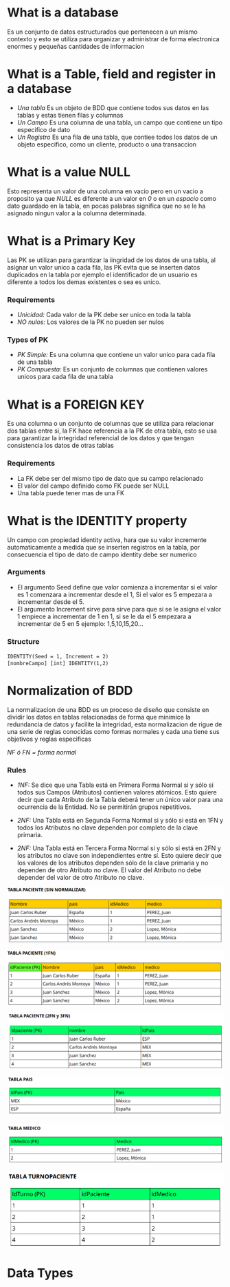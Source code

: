 # What is a database 
 Es un conjunto de datos estructurados que pertenecen a un mismo contexto y esto se utiliza para 
 organizar y administrar de forma electronica enormes y pequeñas cantidades de informacion

# What is a Table, field and register in a database

 - *Una tabla* Es un objeto de BDD que contiene todos sus datos en las tablas y estas tienen filas y columnas
 - *Un Campo* Es una columna de una tabla, un campo que contiene un tipo especifico de dato
 - *Un Registro* Es una fila de una tabla, que contiee todos los datos de un objeto especifico, como un cliente, producto o una transaccion

# What is a value NULL
 Esto representa un valor de una columna en vacio pero en un vacio a proposito ya que *NULL* es diferente a un valor en *0* o en un *espacio* como dato guardado en la tabla, en pocas palabras significa que no se le ha asignado ningun valor a la columna determinada.

# What is a Primary Key
 Las PK se utilizan para garantizar la iingridad de los datos de una tabla, al asignar un valor unico a cada fila, las PK evita que se inserten datos duplicados en la tabla por ejemplo el identificador de un usuario es diferente a todos los demas existentes o sea es unico.
 
 ### Requirements
 - *Unicidad:* Cada valor de la PK debe ser unico en toda la tabla
 - *NO nulos:* Los valores de la PK no pueden ser nulos
 
 ### Types of PK
 - *PK Simple:* Es una columna que contiene un valor unico para cada fila de una tabla
 - *PK Compuesta:* Es un conjunto de columnas que contienen valores unicos para cada fila de una tabla

# What is a FOREIGN KEY
 Es una columna o un conjunto de columnas que se utiliza para relacionar dos tablas entre si, la FK hace referencia a la PK de otra tabla, esto se usa para garantizar la integridad referencial de los datos y que tengan consistencia los datos de otras tablas

 ### Requirements
 - La FK debe ser del mismo tipo de dato que su campo relacionado
 - El valor del campo definido como FK puede ser NULL
 - Una tabla puede tener mas de una FK

# What is the IDENTITY property
 Un campo con propiedad identity activa, hara que su valor incremente automaticamente a medida que se inserten registros en la tabla, por consecuencia el tipo de dato de campo identity debe ser numerico

 ### Arguments
 - El argumento Seed define que valor comienza a incrementar si el valor es 1 comenzara a incrementar desde el 1, Si el valor es 5 empezara a incrementar desde el 5.
 - El argumento Increment sirve para sirve para que si se le asigna el valor 1 empiece a incrementar de 1 en 1, si se le da el 5 empezara a incrementar de 5 en 5 ejemplo: 1,5,10,15,20...

 ### Structure
 ```
 IDENTITY(Seed = 1, Increment = 2)
 [nombreCampo] [int] IDENTITY(1,2)
 ```

# Normalization of BDD
 La normalizacion de una BDD es un proceso de diseño que consiste en dividir los datos en tablas relacionadas de forma que minimice la redundancia de datos y facilite la integridad, esta normalizacion de rigue de una serie de reglas conocidas como formas normales y cada una tiene sus objetivos y reglas especificas

  *NF ó FN = forma normal*
 ### Rules
 - *1NF:* Se dice que una Tabla está en Primera Forma Normal si y sólo si todos sus Campos (Atributos) contienen valores atómicos. Esto quiere decir que cada Atributo de la Tabla deberá tener un único valor para una ocurrencia de la Entidad. No se permitirán grupos repetitivos.

 - *2NF:* Una Tabla está en Segunda Forma Normal si y sólo si está en 1FN y todos los Atributos no clave dependen por completo de la clave primaria.

 - *2NF:* Una Tabla está en Tercera Forma Normal si y sólo si está en 2FN y los atributos no clave son independientes entre sí. Esto quiere decir que los valores de los atributos dependen sólo de la clave primaria y no dependen de otro Atributo no clave. El valor del Atributo no debe depender del valor de otro Atributo no clave.

![Tabla paciente sin normalizar](/SQL/myproject/img/tablaPacienteSinNormalizar.png)

![Tabla paciente (1FN)](/SQL/myproject/img/tablaPaciente1FN.png)

![Tabla paciente (2FN y 3FN)](/SQL/myproject/img/tablaPaciente2FN&3FN.png)

![Tabla pais)](/SQL/myproject/img/tablaPais.png)

![Tabla medico](/SQL/myproject/img/tablaMedico.png)

![Tabla turnoPaciente](/SQL/myproject/img/tablaTurnoPaciente.png)

# Data Types
 


